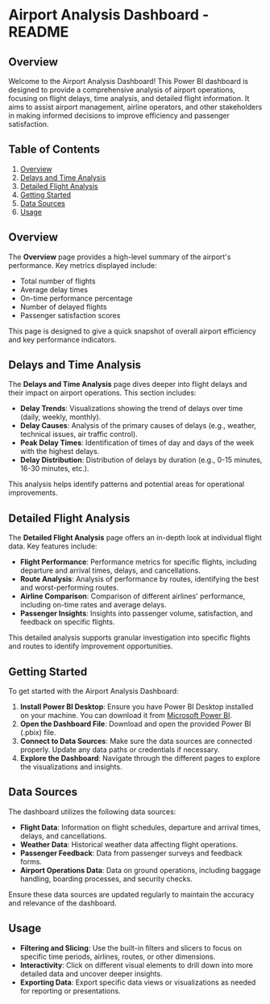 # Airport Analysis Dashboard - README

## Overview

Welcome to the Airport Analysis Dashboard! This Power BI dashboard is designed to provide a comprehensive analysis of airport operations, focusing on flight delays, time analysis, and detailed flight information. It aims to assist airport management, airline operators, and other stakeholders in making informed decisions to improve efficiency and passenger satisfaction.

## Table of Contents

1. [Overview](#overview)
2. [Delays and Time Analysis](#delays-and-time-analysis)
3. [Detailed Flight Analysis](#detailed-flight-analysis)
4. [Getting Started](#getting-started)
5. [Data Sources](#data-sources)
6. [Usage](#usage)


## Overview

The **Overview** page provides a high-level summary of the airport's performance. Key metrics displayed include:

- Total number of flights
- Average delay times
- On-time performance percentage
- Number of delayed flights
- Passenger satisfaction scores

This page is designed to give a quick snapshot of overall airport efficiency and key performance indicators.

## Delays and Time Analysis

The **Delays and Time Analysis** page dives deeper into flight delays and their impact on airport operations. This section includes:

- **Delay Trends**: Visualizations showing the trend of delays over time (daily, weekly, monthly).
- **Delay Causes**: Analysis of the primary causes of delays (e.g., weather, technical issues, air traffic control).
- **Peak Delay Times**: Identification of times of day and days of the week with the highest delays.
- **Delay Distribution**: Distribution of delays by duration (e.g., 0-15 minutes, 16-30 minutes, etc.).

This analysis helps identify patterns and potential areas for operational improvements.

## Detailed Flight Analysis

The **Detailed Flight Analysis** page offers an in-depth look at individual flight data. Key features include:

- **Flight Performance**: Performance metrics for specific flights, including departure and arrival times, delays, and cancellations.
- **Route Analysis**: Analysis of performance by routes, identifying the best and worst-performing routes.
- **Airline Comparison**: Comparison of different airlines' performance, including on-time rates and average delays.
- **Passenger Insights**: Insights into passenger volume, satisfaction, and feedback on specific flights.

This detailed analysis supports granular investigation into specific flights and routes to identify improvement opportunities.

## Getting Started

To get started with the Airport Analysis Dashboard:

1. **Install Power BI Desktop**: Ensure you have Power BI Desktop installed on your machine. You can download it from [Microsoft Power BI](https://powerbi.microsoft.com/desktop/).
2. **Open the Dashboard File**: Download and open the provided Power BI (.pbix) file.
3. **Connect to Data Sources**: Make sure the data sources are connected properly. Update any data paths or credentials if necessary.
4. **Explore the Dashboard**: Navigate through the different pages to explore the visualizations and insights.

## Data Sources

The dashboard utilizes the following data sources:

- **Flight Data**: Information on flight schedules, departure and arrival times, delays, and cancellations.
- **Weather Data**: Historical weather data affecting flight operations.
- **Passenger Feedback**: Data from passenger surveys and feedback forms.
- **Airport Operations Data**: Data on ground operations, including baggage handling, boarding processes, and security checks.

Ensure these data sources are updated regularly to maintain the accuracy and relevance of the dashboard.

## Usage

- **Filtering and Slicing**: Use the built-in filters and slicers to focus on specific time periods, airlines, routes, or other dimensions.
- **Interactivity**: Click on different visual elements to drill down into more detailed data and uncover deeper insights.
- **Exporting Data**: Export specific data views or visualizations as needed for reporting or presentations.
